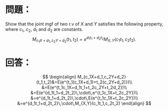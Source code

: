 # 問題：
Show that the joint mgf of two r.v of $X$ and $Y$ satisfies the following property, where $c_1$, $c_2$, $d_1$ and $d_2$ are constants.
$$
M_{c_1X+d_1,c_2Y+d_2}(t_1,t_2)=e^{d_1t_1+d_2t_2}M_{X,Y}(c_1t_1,c_2t_2).
$$
# 回答：
$$
\begin{align}
M_{c_1X+d_1,c_2Y+d_2}(t_1,t_2)&=E(e^{t_1(c_1X+d_1)+t_2(c_2Y+d_2)})\\
&=E(e^{t_1c_1X+d_1t_1+t_2c_2Y+t_2d_2})\\
&=E(e^{d_1t_1+d_2t_2}\,\cdot\,e^{t_1c_1X+t_2c_2Y})\\
&=e^{d_1t_1+d_2t_2}\,\cdot\,E(e^{t_1c_1X+t_2c_2Y})\\
&=e^{d_1t_1+d_2t_2}\,\cdot\,M_{X,Y}(c_1t_1,c_2t_2)
\end{align}
$$
